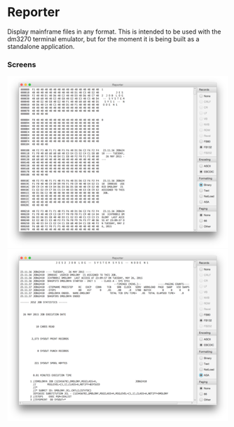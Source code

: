# Reporter
Display mainframe files in any format. This is intended to be used with the dm3270 terminal emulator, but for the moment it is being built as a standalone application.

### Screens
![Hex](resources/output1.png?raw=true "hex")
![Report](resources/output2.png?raw=true "report")
